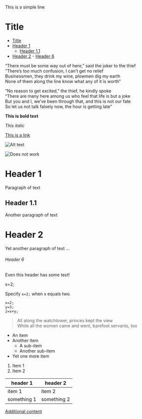 <!-- Example for normal text -->
This is a simple line 

<!-- Example for title -->
Title
=====

<!-- Here comes the TOC -->
- [Title](#title)
- [Header 1](#header-1)
  - [Header 1.1](#header-11)
- [Header 2](#header-2)
          - [Header 6](#header-6)

<!-- Example of paragraph of text -->
“There must be some way out of here,” said the joker to the thief  
“There’s too much confusion, I can’t get no relief  
Businessmen, they drink my wine, plowmen dig my earth  
None of them along the line know what any of it is worth”  

<!-- Example of another paragraph -->
“No reason to get excited,” the thief, he kindly spoke  
“There are many here among us who feel that life is but a joke  
But you and I, we’ve been through that, and this is not our fate  
So let us not talk falsely now, the hour is getting late”

<!-- Example for Bold -->
**This is bold text**

<!-- Example for Italic  -->
*This italic*


<!-- Example for Links -->
[This is a link](http://www.meteo.pl/)

<!-- Example for Images -->
![Alt text](./images/inglisz.jpg "Hover text")

![Does not work](file:///C:/MARTY/dokumenty/Vistula/Podstawowe%20technologie%20komunikacji%20technicznej/Examples/images/inglisz.jpg)



<!-- Example for Headers -->
# Header 1
Paragraph of text
## Header 1.1
Another paragraph of text
# Header 2
Yet another paragraph of text
...
###### Header 6
Even this header has some text!



<!-- Just text -->
x=2;

<!-- Example for inline code -->
Specify `x=2;` when x equals two.

<!-- A block of code -->
```
x=2;
y=3;
z=x+y;
```

<!-- Example for Quote -->
> All along the watchtower, princes kept the view  
> While all the women came and went, barefoot servants, too 

<!-- Example for Bullet List -->
* An item
* Another item
    * A sub-item
    * Another sub-item
* Yet one more item

<!-- Example for Numbered List -->
1. Item 1
2. Item 2

<!-- Example for Tables -->
| header 1    | header 2    |
| ----------- | ----------- |
| item 1      | item 2      |
| something 1 | something 2 |

<!-- Example for linking to another file-->
[Additional content](Additional%20file.md)

